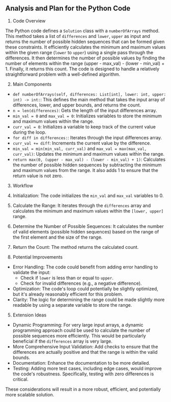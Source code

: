 ## Analysis and Plan for the Python Code

1. Code Overview

The Python code defines a `Solution` class with a `numberOfArrays` method. This method takes a list of `differences` and `lower`, `upper` as input and returns the number of possible hidden sequences that can be formed given these constraints. It efficiently calculates the minimum and maximum values within the given range (`lower` to `upper`) using a single pass through the differences. It then determines the number of possible values by finding the number of elements within the range (upper - max_val) - (lower - min_val) + 1. Finally, it returns this count. The code is designed to handle a relatively straightforward problem with a well-defined algorithm.

2. Main Components

- `def numberOfArrays(self, differences: List[int], lower: int, upper: int) -> int:`: This defines the main method that takes the input array of differences, lower, and upper bounds, and returns the count.
- `n = len(differences)`: Gets the length of the input differences array.
- `min_val = 0` and `max_val = 0`: Initializes variables to store the minimum and maximum values within the range.
- `curr_val = 0`: Initializes a variable to keep track of the current value during the loop.
- `for diff in differences:`: Iterates through the input differences array.
- `curr_val += diff`: Increments the current value by the difference.
- `min_val = min(min_val, curr_val)` and `max_val = max(max_val, curr_val)`: Updates the minimum and maximum values within the range.
- `return max(0, (upper - max_val) - (lower - min_val) + 1)`: Calculates the number of possible hidden sequences by subtracting the minimum and maximum values from the range. It also adds 1 to ensure that the return value is not zero.

3. Workflow

1. Initialization: The code initializes the `min_val` and `max_val` variables to 0.
1. Calculate the Range: It iterates through the `differences` array and calculates the minimum and maximum values within the `[lower, upper]` range.
1. Determine the Number of Possible Sequences: It calculates the number of valid elements (possible hidden sequences) based on the range of the first element and the size of the range.
1. Return the Count: The method returns the calculated count.

1. Potential Improvements

- Error Handling: The code could benefit from adding error handling to validate the input:
  - Check if `lower` is less than or equal to `upper`.
  - Check for invalid differences (e.g., a negative difference).
- Optimization: The code's loop could potentially be slightly optimized, but it's already reasonably efficient for this problem.
- Clarity: The logic for determining the range could be made slightly more readable by using a separate variable to store the range.

5. Extension Ideas

- Dynamic Programming: For very large input arrays, a dynamic programming approach could be used to calculate the number of possible sequences more efficiently. This would be particularly beneficial if the `differences` array is very large.
- More Comprehensive Input Validation: Add checks to ensure that the differences are actually positive and that the range is within the valid bounds.
- Documentation: Enhance the documentation to be more detailed.
- Testing: Adding more test cases, including edge cases, would improve the code's robustness. Specifically, testing with zero differences is critical.

These considerations will result in a more robust, efficient, and potentially more scalable solution.
